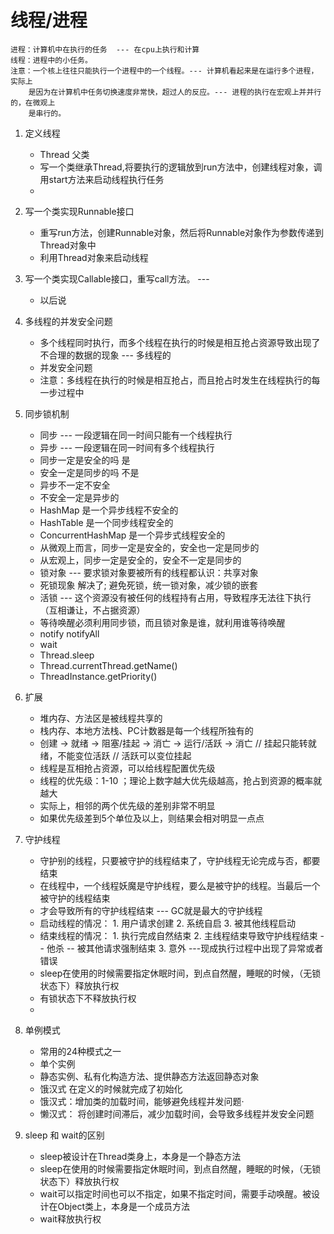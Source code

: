 # 线程/进程
    进程：计算机中在执行的任务  --- 在cpu上执行和计算
    线程：进程中的小任务。
    注意：一个核上往往只能执行一个进程中的一个线程。--- 计算机看起来是在运行多个进程，实际上
        是因为在计算机中任务切换速度非常快，超过人的反应。--- 进程的执行在宏观上并并行的，在微观上
        是串行的。

1. 定义线程
    - Thread 父类
    - 写一个类继承Thread,将要执行的逻辑放到run方法中，创建线程对象，调用start方法来启动线程执行任务
    - 

2. 写一个类实现Runnable接口
    - 重写run方法，创建Runnable对象，然后将Runnable对象作为参数传递到Thread对象中
    - 利用Thread对象来启动线程

3. 写一个类实现Callable接口，重写call方法。 --- 
    - 以后说

4. 多线程的并发安全问题
   - 多个线程同时执行，而多个线程在执行的时候是相互抢占资源导致出现了不合理的数据的现象 --- 多线程的
   - 并发安全问题
   - 注意：多线程在执行的时候是相互抢占，而且抢占时发生在线程执行的每一步过程中

5. 同步锁机制
   -  同步 --- 一段逻辑在同一时间只能有一个线程执行
   -  异步 --- 一段逻辑在同一时间有多个线程执行
   -  同步一定是安全的吗  是
   -  安全一定是同步的吗  不是
   - 异步不一定不安全
   - 不安全一定是异步的
   - HashMap 是一个异步线程不安全的
   - HashTable 是一个同步线程安全的
   - ConcurrentHashMap 是一个异步式线程安全的
   - 从微观上而言，同步一定是安全的，安全也一定是同步的
   - 从宏观上，同步一定是安全的，安全不一定是同步的
   - 锁对象 --- 要求锁对象要被所有的线程都认识：共享对象
   - 死锁现象 解决了; 避免死锁，统一锁对象，减少锁的嵌套
   - 活锁 --- 这个资源没有被任何的线程持有占用，导致程序无法往下执行（互相谦让，不占据资源）
   - 等待唤醒必须利用同步锁，而且锁对象是谁，就利用谁等待唤醒
   - notify notifyAll
   - wait
   - Thread.sleep
   - Thread.currentThread.getName()
   - ThreadInstance.getPriority()
6. 扩展
   - 堆内存、方法区是被线程共享的
   - 栈内存、本地方法栈、PC计数器是每一个线程所独有的
   - 创建 -> 就绪 -> 阻塞/挂起 -> 消亡
                 -> 运行/活跃 -> 消亡 // 挂起只能转就绪，不能变位活跃
                                   // 活跃可以变位挂起
   - 线程是互相抢占资源，可以给线程配置优先级
   - 线程的优先级：1-10 ；理论上数字越大优先级越高，抢占到资源的概率就越大
   - 实际上，相邻的两个优先级的差别非常不明显
   - 如果优先级差到5个单位及以上，则结果会相对明显一点点

7. 守护线程
   - 守护别的线程，只要被守护的线程结束了，守护线程无论完成与否，都要结束
   - 在线程中，一个线程妖魔是守护线程，要么是被守护的线程。当最后一个被守护的线程结束
   - 才会导致所有的守护线程结束 --- GC就是最大的守护线程
   - 启动线程的情况： 1. 用户请求创建 2. 系统自启 3. 被其他线程启动
   - 结束线程的情况： 1. 执行完成自然结束 2. 主线程结束导致守护线程结束 -- 他杀 -- 被其他请求强制结束
                   3. 意外 ---现成执行过程中出现了异常或者错误
   - sleep在使用的时候需要指定休眠时间，到点自然醒，睡眠的时候，（无锁状态下）释放执行权
   - 有锁状态下不释放执行权
   - 
8. 单例模式
   - 常用的24种模式之一
   - 单个实例
   - 静态实例、私有化构造方法、提供静态方法返回静态对象
   - 饿汉式 在定义的时候就完成了初始化
   - 饿汉式：增加类的加载时间，能够避免线程并发问题·
   - 懒汉式： 将创建时间滞后，减少加载时间，会导致多线程并发安全问题

9. sleep 和 wait的区别
   - sleep被设计在Thread类身上，本身是一个静态方法
   - sleep在使用的时候需要指定休眠时间，到点自然醒，睡眠的时候，（无锁状态下）释放执行权
   - wait可以指定时间也可以不指定，如果不指定时间，需要手动唤醒。被设计在Object类上，本身是一个成员方法
   - wait释放执行权
































